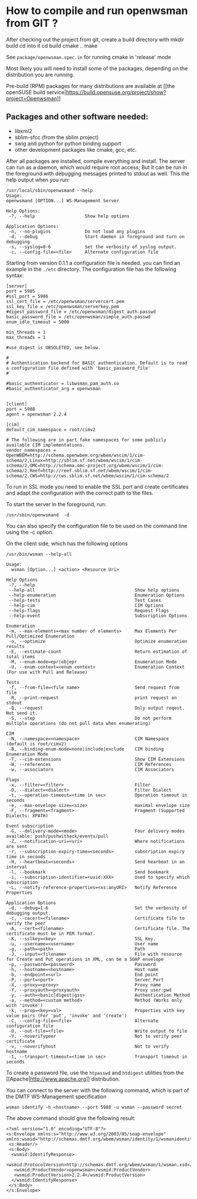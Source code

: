 # How to compile and run openwsman from GIT ? 

After checking out the project from git, create a build directory
with
    mkdir build
cd into it
    cd build
    cmake ..
    make

See `package/openwsman.spec.in` for running cmake in 'release' mode

Most likely you will need to install some of the packages, depending
on the distribution you are running.

Pre-build (RPM) packages for many distributions are available at
[[the openSUSE build service|https://build.opensuse.org/project/show?project=Openwsman]]


## Packages and other software needed:

* libxml2
* sblim-sfcc (from the sblim project)
* swig and python for python binding support
* other development packages like cmake, gcc, etc.

After all packages are installed, compile everything and install. The
server can run as a daemon, which would require root access; But it
can be run in the foreground with debugging messages printed to stdout
as well. This the help output when you run:

    /usr/local/sbin/openwsmand --help
    Usage:
    openwsmand [OPTION...] WS-Management Server

    Help Options:
     -?, --help                   Show help options

    Application Options:
     -n, --no-plugins             Do not load any plugins
     -d, --debug                  Start daemon in foreground and turn on debugging
     -s, --syslog=0-6             Set the verbosity of syslog output.
     -c, --config-file=<file>     Alternate configuration file

Starting from version 0.1.1 a configuration file is needed. you can
find an example in the `./etc` directory. The configuration file has the
following syntax:

    [server]
    port = 5985
    #ssl_port = 5986
    ssl_cert_file = /etc/openwsman/servercert.pem
    ssl_key_file = /etc/openwsman/serverkey.pem
    #digest_password_file = /etc/openwsman/digest_auth.passwd
    basic_password_file = /etc/openwsman/simple_auth.passwd
    enum_idle_timeout = 5000

    min_threads = 1
    max_threads = 1

    #use_digest is OBSOLETED, see below.

    #
    # Authentication backend for BASIC authentication. Default is to read a configuration file defined with 'basic_password_file'
    #

    #basic_authenticator = libwsman_pam_auth.so
    #basic_authenticator_arg = openwsman


    [client]
    port = 5988
    agent = openwsman 2.2.4

    [cim]
    default_cim_namespace = root/cimv2

    # The following are in part fake namespaces for some publicly available CIM implementations.
    vendor_namespaces = OpenWBEM=http://schema.openwbem.org/wbem/wscim/1/cim-schema/2,Linux=http://sblim.sf.net/wbem/wscim/1/cim-schema/2,OMC=http://schema.omc-project.org/wbem/wscim/1/cim-schema/2,Reef=http://reef.sblim.sf.net/wbem/wscim/1/cim-schema/2,CWS=http://cws.sblim.sf.net/wbem/wscim/1/cim-schema/2


To run in SSL mode you need to enable the SSL port and create certificates and adapt the configuration
with the correct path to the files.

To start the server in the foreground, run:

    /usr/sbin/openwsmand  -d

You can also specify the configuration file to be used on the command line using the -c option.

On the client side, which has the following options

    /usr/bin/wsman --help-all

    Usage:
      wsman [Option...] <action> <Resource Uri>

    Help Options
     -?, --help
     --help-all                                      Show help options
     --help-enumeration                              Enumeration Options
     --help-tests                                    Test Cases
     --help-cim                                      CIM Options
     --help-flags                                    Request Flags
     --help-event                                    Subscription Options

    Enumeration
     -m, --max-elements=<max number of elements>     Max Elements Per Pull/Optimized Enumeration
     -o, --optimize                                  Optimize enumeration results
     -E, --estimate-count                            Return estimation of total items
     -M, --enum-mode=epr|objepr                      Enumeration Mode
     -U, --enum-context=<enum context>               Enumeration Context (For use with Pull and Release)

    Tests
     -f, --from-file=<file name>                     Send request from file
     -R, --print-request                             print request on stdout
     -Q, --request                                   Only output reqest. Not send it.
     -S, --step                                      Do not perform multiple operations (do not pull data when enumerating)

    CIM
     -N, --namespace=<namespace>                     CIM Namespace (default is root/cimv2)
     -B, --binding-enum-mode=none|include|exclude    CIM binding Enumeration Mode
     -T, --cim-extensions                            Show CIM Extensions
     -W, --references                                CIM References
     -w, --associators                               CIM Associators

    Flags
     -x, --filter=<filter>                           Filter
     -D, --dialect=<dialect>                         Filter Dialect
     -t, --operation-timeout=<time in sec>           Operation timeout in seconds
     -e, --max-envelope-size=<size>                  maximal envelope size
     -F, --fragment=<fragment>                       Fragment (Supported Dialects: XPATH)

    Event subscription
     -G, --delivery-mode=<mode>                      Four delivery modes available: push/pushwithack/events/pull
     -Z, --notification-uri=<uri>                    Where notifications are sent
     -r, --subscription-expiry-time=<seconds>        subscription expiry time in seconds
     -H, --heartbeat=<seconds>                       Send hearbeat in an interval
     -l, --bookmark                                  Send bookmark
     -i, --subscription-identifier=<uuid:XXX>        Used to specify which subscription
     -L, --notify-reference-properties=<xs:anyURI>   Notify Reference Properties

    Application Options
     -d, --debug=1-6                                 Set the verbosity of debugging output.
     -c, --cacert=<filename>                         Certificate file to verify the peer
     -A, --cert=<filename>                           Certificate file. The certificate must be in PEM format.
     -K, --sslkey=<key>                              SSL Key.
     -u, --username=<username>                       User name
     -g, --path=<path>                               Path
     -J, --input=<filename>                          File with resource for Create and Put operations in XML, can be a SOAP envelope
     -p, --password=<password>                       Password
     -h, --hostname=<hostname>                       Host name
     -b, --endpoint=<url>                            End point
     -P, --port=<port>                               Server Port
     -X, --proxy=<proxy>                             Proxy name
     -Y, --proxyauth=<proxyauth>                     Proxy user:pwd
     -y, --auth=<basic|digest|gss>                   Authentication Method
     -a, --method=<custom method>                    Method (Works only with 'invoke')
     -k, --prop=<key=val>                            Properties with key value pairs (For 'put', 'invoke' and 'create')
     -C, --config-file=<file>                        Alternate configuration file
     -O, --out-file=<file>                           Write output to file
     -V, --noverifypeer                              Not to verify peer certificate
     -v, --noverifyhost                              Not to verify hostname
     -I, --transport-timeout=<time in sec>           Transport timeout in seconds

To create a password file, use the `htpasswd` and `htdigest` utilities
from the [[Apache|http://www.apache.org]] distribution.

You can connect to the server with the following command, which is part of the DMTF WS-Management specification

    wsman identify -h <hostname> --port 5988 -u wsman --password secret


The above command should give the following result:


    <?xml version="1.0" encoding="UTF-8"?>
    <s:Envelope xmlns:s="http://www.w3.org/2003/05/soap-envelope" xmlns:wsmid="http://schemas.dmtf.org/wbem/wsman/identity/1/wsmanidentity.xsd">
     <s:Header/>
     <s:Body>
      <wsmid:IdentifyResponse>
       <wsmid:ProtocolVersion>http://schemas.dmtf.org/wbem/wsman/1/wsman.xsd</wsmid:ProtocolVersion>
       <wsmid:ProductVendor>openwsman</wsmid:ProductVendor>
       <wsmid:ProductVersion>2.2.4</wsmid:ProductVersion>
      </wsmid:IdentifyResponse>
     </s:Body>
    </s:Envelope>

